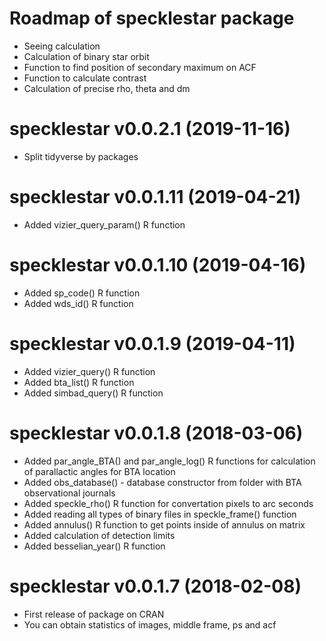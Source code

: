 # Roadmap of specklestar package

- Seeing calculation
- Calculation of binary star orbit
- Function to find position of secondary maximum on ACF
- Function to calculate contrast
- Calculation of precise rho, theta and dm

# specklestar v0.0.2.1 (2019-11-16)
* Split tidyverse by packages

# specklestar v0.0.1.11 (2019-04-21)
* Added vizier_query_param() R function

# specklestar v0.0.1.10 (2019-04-16)
* Added sp_code() R function
* Added wds_id() R function

# specklestar v0.0.1.9 (2019-04-11)

* Added vizier_query() R function
* Added bta_list() R function
* Added simbad_query() R function

# specklestar v0.0.1.8 (2018-03-06)

* Added par_angle_BTA() and par_angle_log() R functions for
  calculation of parallactic angles for BTA location
* Added obs_database() - database constructor from folder with
  BTA observational journals
* Added speckle_rho() R function for convertation pixels to arc seconds
* Added reading all types of binary files in speckle_frame() function
* Added annulus() R function to get points inside of annulus on matrix
* Added calculation of detection limits
* Added besselian_year() R function

# specklestar v0.0.1.7 (2018-02-08)

* First release of package on CRAN
* You can obtain statistics of images, middle frame, ps and acf

